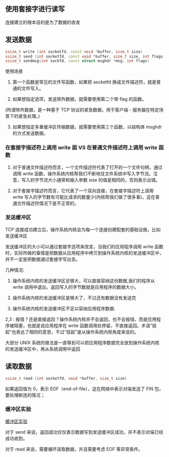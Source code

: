 ## 使用套接字进行读写

连接建立的根本目的是为了数据的收发

## 发送数据

```cpp
ssize_t write (int socketfd, const void *buffer, size_t size)
ssize_t send (int socketfd, const void *buffer, size_t size, int flags)
ssize_t sendmsg(int sockfd, const struct msghdr *msg, int flags)
```

使用场景

1. 第一个函数是常见的文件写函数，如果把 socketfd 换成文件描述符，就是普通的文件写入。

2. 如果想指定选项，发送带外数据，就需要使用第二个带 flag 的函数。

(所谓带外数据，是一种基于 TCP 协议的紧急数据，用于客户端 - 服务器在特定场景下的紧急处理。)

3. 如果想指定多重缓冲区传输数据，就需要使用第三个函数，以结构体 msghdr 的方式发送数据。

### 在套接字描述符上调用 write 函 VS 在普通文件描述符上调用 write 函数

1. 对于普通文件描述符而言，一个文件描述符代表了打开的一个文件句柄，通过调用 write 函数，操作系统内核帮我们不断地往文件系统中写入字节流。注意，写入的字节流大小通常和输入参数 size 的值是相同的，否则表示出错。

2. 对于套接字描述符而言，它代表了一个双向连接，在套接字描述符上调用 write 写入的字节数有可能比请求的数量少(内核帮我们做了很多事)，这在普通文件描述符情况下是不正常的。 

### 发送缓冲区

TCP 连接成功建立后，操作系统内核会为每一个连接创建配套的基础设施，比如发送缓冲区

发送缓冲区的大小可以通过套接字选项来改变，当我们的应用程序调用 write 函数时，实际所做的事情是把数据从应用程序中拷贝到操作系统内核的发送缓冲区中，并不一定是把数据通过套接字写出去。

几种情况:

1. 操作系统内核的发送缓冲区足够大，可以直接容纳这份数据,我们的程序从 write 调用中退出，返回写入的字节数就是应用程序的数据大小。

2. 操作系统内核的发送缓冲区是够大了，不过还有数据没有发送完

3. 操作系统内核的发送缓冲区不足以容纳应用程序数据.

2,3 : 报错？还是直接返回？操作系统内核并不会返回，也不会报错，而是应用程序被阻塞，也就是说应用程序在 write 函数调用处停留，不直接返回。术语“挂起”也表达了相同的意思，不过“挂起”是从操作系统内核角度来说的。

大部分 UNIX 系统的做法是一直等到可以把应用程序数据完全放到操作系统内核的发送缓冲区中，再从系统调用中返回

## 读取数据

```cpp
ssize_t read (int socketfd, void *buffer, size_t size)
```

如果返回值为 0，表示 EOF（end-of-file），这在网络中表示对端发送了 FIN 包，要处理断连的情况；

### 缓冲区实验

[缓冲区实验](../src/senddata/)

对于 send 来说，返回成功仅仅表示数据写到发送缓冲区成功，并不表示对端已经成功收到。

对于 read 来说，需要循环读取数据，并且需要考虑 EOF 等异常条件。

